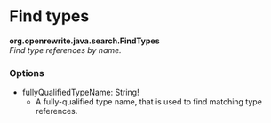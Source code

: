 # Find types

**org.openrewrite.java.search.FindTypes**  
_Find type references by name._

### Options

* fullyQualifiedTypeName: String!
  * A fully-qualified type name, that is used to find matching type references.

